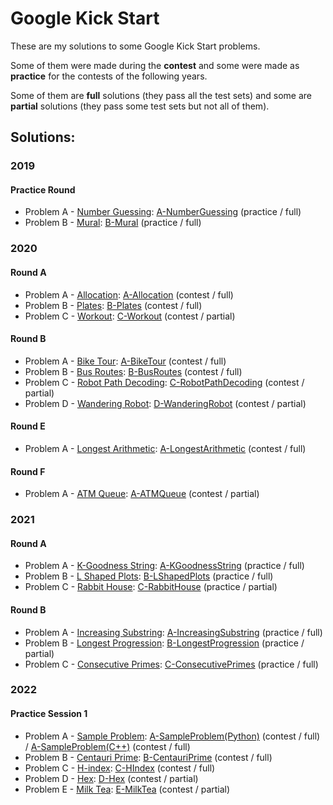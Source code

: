 # Google Kick Start

These are my solutions to some Google Kick Start problems.

Some of them were made during the **contest** and some were made as **practice** for the contests of the following years.

Some of them are **full** solutions (they pass all the test sets) and some are **partial** solutions (they pass some test sets but not all of them).

## Solutions:

### 2019

#### Practice Round

- Problem A - [Number Guessing]: [A-NumberGuessing] (practice / full)
- Problem B - [Mural]: [B-Mural] (practice / full)

[Number Guessing]:https://codingcompetitions.withgoogle.com/kickstart/round/0000000000051060/00000000000588f4
[Mural]:https://codingcompetitions.withgoogle.com/kickstart/round/0000000000051060/0000000000058b89

[A-NumberGuessing]:2019/PracticeRound/A-NumberGuessing.cpp
[B-Mural]:2019/PracticeRound/B-Mural.cpp

### 2020

#### Round A

- Problem A - [Allocation]: [A-Allocation] (contest / full)
- Problem B - [Plates]: [B-Plates] (contest / full)
- Problem C - [Workout]: [C-Workout] (contest / partial)

[Allocation]:https://codingcompetitions.withgoogle.com/kickstart/round/000000000019ffc7/00000000001d3f56
[Plates]:https://codingcompetitions.withgoogle.com/kickstart/round/000000000019ffc7/00000000001d40bb
[Workout]:https://codingcompetitions.withgoogle.com/kickstart/round/000000000019ffc7/00000000001d3f5b

[A-Allocation]:2020/RoundA/A-Allocation.cpp
[B-Plates]:2020/RoundA/B-Plates.cpp
[C-Workout]:2020/RoundA/C-Workout.cpp

#### Round B

- Problem A - [Bike Tour]: [A-BikeTour] (contest / full)
- Problem B - [Bus Routes]: [B-BusRoutes] (contest / full)
- Problem C - [Robot Path Decoding]: [C-RobotPathDecoding] (contest / partial)
- Problem D - [Wandering Robot]: [D-WanderingRobot] (contest / partial)

[Bike Tour]:https://codingcompetitions.withgoogle.com/kickstart/round/000000000019ffc8/00000000002d82e6
[Bus Routes]:https://codingcompetitions.withgoogle.com/kickstart/round/000000000019ffc8/00000000002d83bf
[Robot Path Decoding]:https://codingcompetitions.withgoogle.com/kickstart/round/000000000019ffc8/00000000002d83dc
[Wandering Robot]:https://codingcompetitions.withgoogle.com/kickstart/round/000000000019ffc8/00000000002d8565

[A-BikeTour]:2020/RoundB/A-BikeTour.cpp
[B-BusRoutes]:2020/RoundB/B-BusRoutes.cpp
[C-RobotPathDecoding]:2020/RoundB/C-RobotPathDecoding.cpp
[D-WanderingRobot]:2020/RoundB/D-WanderingRobot.cpp

#### Round E

- Problem A - [Longest Arithmetic]: [A-LongestArithmetic] (contest / full)

[Longest Arithmetic]:https://codingcompetitions.withgoogle.com/kickstart/round/000000000019ff47/00000000003bf4ed

[A-LongestArithmetic]:2020/RoundE/A-LongestArithmetic.cpp

#### Round F

- Problem A - [ATM Queue]: [A-ATMQueue] (contest / partial)

[ATM Queue]:https://codingcompetitions.withgoogle.com/kickstart/round/000000000019ff48/00000000003f4ed8

[A-ATMQueue]:2020/RoundF/A-ATMQueue.cpp

### 2021

#### Round A

- Problem A - [K-Goodness String]: [A-KGoodnessString] (practice / full)
- Problem B - [L Shaped Plots]: [B-LShapedPlots] (practice / full)
- Problem C - [Rabbit House]: [C-RabbitHouse] (practice / partial)

[K-Goodness String]:https://codingcompetitions.withgoogle.com/kickstart/round/0000000000436140/000000000068cca3
[L Shaped Plots]:https://codingcompetitions.withgoogle.com/kickstart/round/0000000000436140/000000000068c509
[Rabbit House]:https://codingcompetitions.withgoogle.com/kickstart/round/0000000000436140/000000000068cb14

[A-KGoodnessString]:2021/RoundA/A-KGoodnessString.cpp
[B-LShapedPlots]:2021/RoundA/B-LShapedPlots.cpp
[C-RabbitHouse]:2021/RoundA/C-RabbitHouse.cpp

#### Round B

- Problem A - [Increasing Substring]: [A-IncreasingSubstring] (practice / full)
- Problem B - [Longest Progression]: [B-LongestProgression] (practice / partial)
- Problem C - [Consecutive Primes]: [C-ConsecutivePrimes] (practice / full)

[Increasing Substring]:https://codingcompetitions.withgoogle.com/kickstart/round/0000000000435a5b/000000000077a882
[Longest Progression]:https://codingcompetitions.withgoogle.com/kickstart/round/0000000000435a5b/000000000077a3a5
[Consecutive Primes]:https://codingcompetitions.withgoogle.com/kickstart/round/0000000000435a5b/000000000077a8e6

[A-IncreasingSubstring]:2021/RoundB/A-IncreasingSubstring.py
[B-LongestProgression]:2021/RoundB/B-LongestProgression.py
[C-ConsecutivePrimes]:2021/RoundB/C-ConsecutivePrimes.py

### 2022

#### Practice Session 1

- Problem A - [Sample Problem]: [A-SampleProblem(Python)] (contest / full) / [A-SampleProblem(C++)] (contest / full)
- Problem B - [Centauri Prime]: [B-CentauriPrime] (contest / full)
- Problem C - [H-index]: [C-HIndex] (contest / full)
- Problem D - [Hex]: [D-Hex] (contest / partial)
- Problem E - [Milk Tea]: [E-MilkTea] (contest / partial)

[Sample Problem]:https://codingcompetitions.withgoogle.com/kickstart/round/00000000008f4332/0000000000942404
[Centauri Prime]:https://codingcompetitions.withgoogle.com/kickstart/round/00000000008f4332/0000000000941ec5
[H-index]:https://codingcompetitions.withgoogle.com/kickstart/round/00000000008f4332/0000000000941e56
[Hex]:https://codingcompetitions.withgoogle.com/kickstart/round/00000000008f4332/0000000000942527
[Milk Tea]:https://codingcompetitions.withgoogle.com/kickstart/round/00000000008f4332/0000000000943934

[A-SampleProblem(Python)]:2022/PracticeSession1/A-SampleProblem.py
[A-SampleProblem(C++)]:2022/PracticeSession1/A-SampleProblem.cpp
[B-CentauriPrime]:2022/PracticeSession1/B-CentauriPrime.py
[C-HIndex]:2022/PracticeSession1/C-HIndex.cpp
[D-Hex]:2022/PracticeSession1/D-Hex.cpp
[E-MilkTea]:2022/PracticeSession1/E-MilkTea.py
